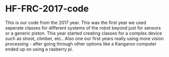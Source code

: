 # HF-FRC-2017-code
This is our code from the 2017 year.  This was the first year we used seperate classes for different systems of the robot beyond just for sensors or a generic piston.  This year started creating classes for a complex device such as shoot, climber, etc..   Also one our first years really using more vision processing - after going through other options like a Kangaroo computer ended up on using a rasberry pi.
